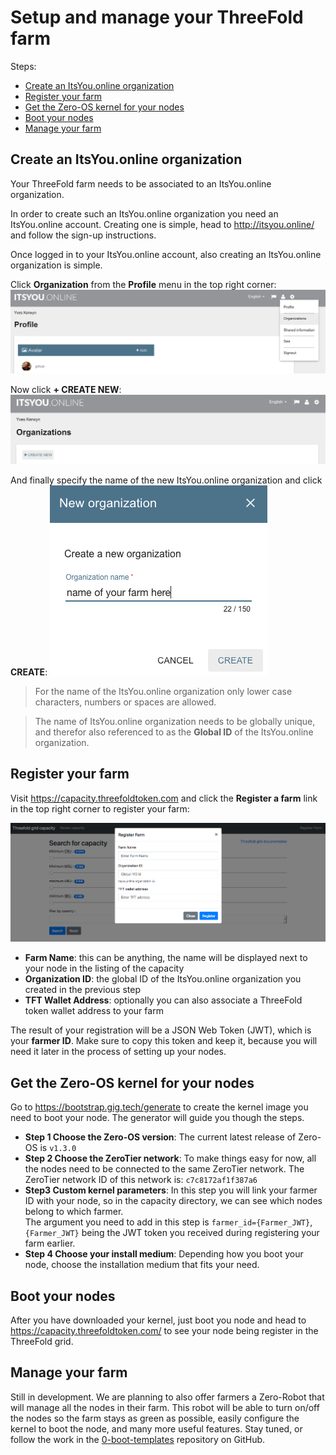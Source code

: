 # Setup and manage your ThreeFold farm

Steps:
- [Create an ItsYou.online organization](#iyo-org)
- [Register your farm](#register)
- [Get the Zero-OS kernel for your nodes](#zos)
- [Boot your nodes](#boot)
- [Manage your farm](#manage)


<a id='iyo-org'></a>

## Create an ItsYou.online organization

Your ThreeFold farm needs to be associated to an ItsYou.online organization. 

In order to create such an ItsYou.online organization you need an ItsYou.online account. Creating one is simple, head to http://itsyou.online/ and follow the sign-up instructions.

Once logged in to your ItsYou.online account, also creating an ItsYou.online organization is simple.

Click **Organization** from the **Profile** menu in the top right corner:
![](https://raw.githubusercontent.com/zero-os/home/master/docs/farmers/images/iyo-organizations.png)

Now click **+ CREATE NEW**:
![](https://raw.githubusercontent.com/zero-os/home/master/docs/farmers/images/iyo-create-new-org.png)

And finally specify the name of the new ItsYou.online organization and click **CREATE**:
![](https://raw.githubusercontent.com/zero-os/home/master/docs/farmers/images/iyo-create-new-org2.png)

> For the name of the ItsYou.online organization only lower case characters, numbers or spaces are allowed. 

> The name of ItsYou.online organization needs to be globally unique, and therefor also referenced to as the **Global ID** of the ItsYou.online organization.

<a id='register'></a>

## Register your farm

Visit https://capacity.threefoldtoken.com and click the **Register a farm** link in the top right corner to register your farm:

![](images/register-farm.png)

- **Farm Name**: this can be anything, the name will be displayed next to your node in the listing of the capacity
- **Organization ID**: the global ID of the ItsYou.online organization you created in the previous step
- **TFT Wallet Address**: optionally you can also associate a ThreeFold token wallet address to your farm

The result of your registration will be a JSON Web Token (JWT), which is your **farmer ID**. Make sure to copy this token and keep it, because you will need it later in the process of setting up your nodes.

<a id='zos'></a>

## Get the Zero-OS kernel for your nodes

Go to https://bootstrap.gig.tech/generate to create the kernel image you need to boot your node.
The generator will guide you though the steps.

- **Step 1 Choose the Zero-OS version**: The current latest release of Zero-OS is `v1.3.0`
- **Step 2 Choose the ZeroTier network**: To make things easy for now, all the nodes need to be connected to the same ZeroTier network. The ZeroTier network ID of this network is: `c7c8172af1f387a6`
- **Step3 Custom kernel parameters**: In this step you will link your farmer ID with your node, so in the capacity directory, we can see which nodes belong to which farmer.   
The argument you need to add in this step is `farmer_id={Farmer_JWT}`, `{Farmer_JWT}` being the JWT token you received during registering your farm earlier.
- **Step 4 Choose your install medium**: Depending how you boot your node, choose the installation medium that fits your need.


<a id='boot'></a>

## Boot your nodes

After you have downloaded your kernel, just boot you node and head to https://capacity.threefoldtoken.com/ to see your node being register in the ThreeFold grid.


<a id='manage'></a>

## Manage your farm

Still in development. We are planning to also offer farmers a Zero-Robot that will manage all the nodes in their farm.
This robot will be able to turn on/off the nodes so the farm stays as green as possible, easily configure the kernel to boot the node, and many more useful features. Stay tuned, or follow the work in the [0-boot-templates](https://github.com/zero-os/0-boot-templates) repository on GitHub. 